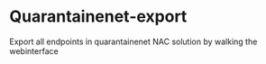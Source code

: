 # Quarantainenet-export
Export all endpoints in quarantainenet NAC solution by walking the webinterface
